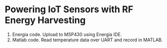 # Powering IoT Sensors with RF Energy Harvesting

1. Energia code. Upload to MSP430 using Energia IDE.
2. Matlab code. Read temperature data over UART and record in MATLAB.
